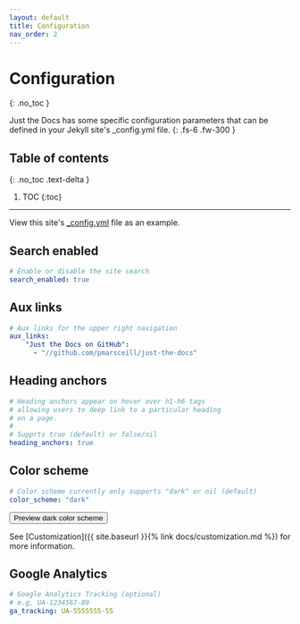```yaml
---
layout: default
title: Configuration
nav_order: 2
---
```


# Configuration
{: .no_toc }


Just the Docs has some specific configuration parameters that can be defined in your Jekyll site's _config.yml file.
{: .fs-6 .fw-300 }

## Table of contents
{: .no_toc .text-delta }

1. TOC
{:toc}

---


View this site's [_config.yml](https://github.com/pmarsceill/just-the-docs/tree/master/_config.yml) file as an example.

## Search enabled

```yaml
# Enable or disable the site search
search_enabled: true
```

## Aux links

```yaml
# Aux links for the upper right navigation
aux_links:
    "Just the Docs on GitHub":
      - "//github.com/pmarsceill/just-the-docs"
```

## Heading anchors
```yaml
# Heading anchors appear on hover over h1-h6 tags
# allowing users to deep link to a particular heading
# on a page.
#
# Supprts true (default) or false/nil
heading_anchors: true
```

## Color scheme

```yaml
# Color scheme currently only supports "dark" or nil (default)
color_scheme: "dark"
```
<button class="btn js-toggle-dark-mode">Preview dark color scheme</button>

<script>
const toggleDarkMode = document.querySelector('.js-toggle-dark-mode');
const cssFile = document.querySelector('[rel="stylesheet"]');
const originalCssRef = cssFile.getAttribute('href');
const darkModeCssRef = originalCssRef.replace('just-the-docs.css', 'dark-mode-preview.css');

jtd.addEvent(toggleDarkMode, 'click', function(){
  if (cssFile.getAttribute('href') === originalCssRef) {
    cssFile.setAttribute('href', darkModeCssRef);
  } else {
    cssFile.setAttribute('href', originalCssRef);
  }
})
</script>

See [Customization]({{ site.baseurl }}{% link docs/customization.md %}) for more information.

## Google Analytics

```yaml
# Google Analytics Tracking (optional)
# e.g, UA-1234567-89
ga_tracking: UA-5555555-55
```
